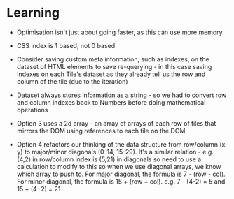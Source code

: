 # Learning

- Optimisation isn't just about going faster, as this can use more memory.

- CSS index is 1 based, not 0 based

- Consider saving custom meta information, such as indexes, on the dataset of HTML elements to save re-querying - in this case saving indexes on each Tile's dataset as they already tell us the row and column of the tile (due to the iteration)

- Dataset always stores information as a string - so we had to convert row and column indexes back to Numbers before doing mathematical operations

- Option 3 uses a 2d array - an array of arrays of each row of tiles that mirrors the DOM using references to each tile on the DOM

- Option 4 refactors our thinking of the data structure from row/column (x, y) to major/minor diagonals (0-14, 15-29). It's a similar relation - e.g. (4,2) in row/column index is (5,21) in diagonals so need to use a calculation to modify to this so when we use diagonal arrays, we know which array to push to. For major diagonal, the formula is 7 - (row - col). For minor diagonal, the formula is 15 + (row + col). e.g. 7 - (4-2) = 5 and 15 + (4+2) = 21
